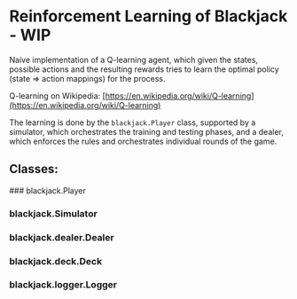 # Reinforcement Learning of Blackjack - WIP

Naive implementation of a Q-learning agent, which given the states,
possible actions and the resulting rewards tries to learn the optimal
policy (state => action mappings) for the process.

Q-learning on Wikipedia: [https://en.wikipedia.org/wiki/Q-learning](https://en.wikipedia.org/wiki/Q-learning)

The learning is done by the `blackjack.Player` class, supported by a 
simulator, which orchestrates the training and testing phases, and a 
dealer, which enforces the rules and orchestrates individual rounds of
the game.

## Classes:

### blackjack.Player
### blackjack.Simulator
### blackjack.dealer.Dealer
### blackjack.deck.Deck
### blackjack.logger.Logger
